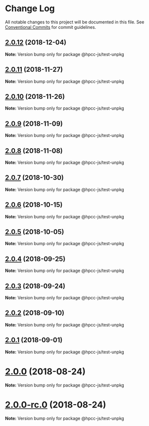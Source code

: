 # Change Log

All notable changes to this project will be documented in this file.
See [Conventional Commits](https://conventionalcommits.org) for commit guidelines.

## [2.0.12](https://github.com/GordonSmith/Visualization/compare/@hpcc-js/test-unpkg@2.0.11...@hpcc-js/test-unpkg@2.0.12) (2018-12-04)

**Note:** Version bump only for package @hpcc-js/test-unpkg






## [2.0.11](https://github.com/GordonSmith/Visualization/compare/@hpcc-js/test-unpkg@2.0.10...@hpcc-js/test-unpkg@2.0.11) (2018-11-27)

**Note:** Version bump only for package @hpcc-js/test-unpkg






<a name="2.0.10"></a>
## [2.0.10](https://github.com/GordonSmith/Visualization/compare/@hpcc-js/test-unpkg@2.0.9...@hpcc-js/test-unpkg@2.0.10) (2018-11-26)

**Note:** Version bump only for package @hpcc-js/test-unpkg





<a name="2.0.9"></a>
## [2.0.9](https://github.com/GordonSmith/Visualization/compare/@hpcc-js/test-unpkg@2.0.8...@hpcc-js/test-unpkg@2.0.9) (2018-11-09)

**Note:** Version bump only for package @hpcc-js/test-unpkg





<a name="2.0.8"></a>
## [2.0.8](https://github.com/GordonSmith/Visualization/compare/@hpcc-js/test-unpkg@2.0.7...@hpcc-js/test-unpkg@2.0.8) (2018-11-08)

**Note:** Version bump only for package @hpcc-js/test-unpkg





<a name="2.0.7"></a>
## [2.0.7](https://github.com/GordonSmith/Visualization/compare/@hpcc-js/test-unpkg@2.0.6...@hpcc-js/test-unpkg@2.0.7) (2018-10-30)

**Note:** Version bump only for package @hpcc-js/test-unpkg





<a name="2.0.6"></a>
## [2.0.6](https://github.com/GordonSmith/Visualization/compare/@hpcc-js/test-unpkg@2.0.5...@hpcc-js/test-unpkg@2.0.6) (2018-10-15)

**Note:** Version bump only for package @hpcc-js/test-unpkg





<a name="2.0.5"></a>
## [2.0.5](https://github.com/GordonSmith/Visualization/compare/@hpcc-js/test-unpkg@2.0.4...@hpcc-js/test-unpkg@2.0.5) (2018-10-05)

**Note:** Version bump only for package @hpcc-js/test-unpkg





<a name="2.0.4"></a>
## [2.0.4](https://github.com/GordonSmith/Visualization/compare/@hpcc-js/test-unpkg@2.0.3...@hpcc-js/test-unpkg@2.0.4) (2018-09-25)

**Note:** Version bump only for package @hpcc-js/test-unpkg





<a name="2.0.3"></a>
## [2.0.3](https://github.com/GordonSmith/Visualization/compare/@hpcc-js/test-unpkg@2.0.2...@hpcc-js/test-unpkg@2.0.3) (2018-09-24)

**Note:** Version bump only for package @hpcc-js/test-unpkg





<a name="2.0.2"></a>
## [2.0.2](https://github.com/GordonSmith/Visualization/compare/@hpcc-js/test-unpkg@2.0.1...@hpcc-js/test-unpkg@2.0.2) (2018-09-10)

**Note:** Version bump only for package @hpcc-js/test-unpkg





<a name="2.0.1"></a>
## [2.0.1](https://github.com/GordonSmith/Visualization/compare/@hpcc-js/test-unpkg@2.0.0...@hpcc-js/test-unpkg@2.0.1) (2018-09-01)

**Note:** Version bump only for package @hpcc-js/test-unpkg





<a name="2.0.0"></a>
# [2.0.0](https://github.com/GordonSmith/Visualization/compare/@hpcc-js/test-unpkg@0.0.37...@hpcc-js/test-unpkg@2.0.0) (2018-08-24)

**Note:** Version bump only for package @hpcc-js/test-unpkg





<a name="2.0.0-rc.0"></a>
# [2.0.0-rc.0](https://github.com/GordonSmith/Visualization/compare/@hpcc-js/test-unpkg@0.0.37...@hpcc-js/test-unpkg@2.0.0-rc.0) (2018-08-24)

**Note:** Version bump only for package @hpcc-js/test-unpkg
